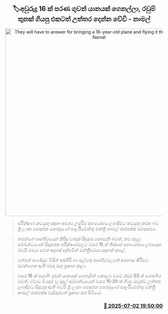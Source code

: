 <p align='center'><b><h2 align='center' title='They will have to answer for bringing a 16-year-old plane and flying it three rounds - Namal'>🏷අවුරුදු 16 ක් පරණ ගුවන් යානයක් ගෙනල්ලා, රවුම් තුනක් ගියපු එකටත් උත්තර දෙන්න වේවි - නාමල්</h2></b></p>
<p align='center'><img src='https://helakuru.sgp1.cdn.digitaloceanspaces.com/esana/images/lib/namal-rajapaksha-mm.jpg' width='600' alt='They will have to answer for bringing a 16-year-old plane and flying it three rounds - Namal'></p>

> පරීක්ෂණ කටයුතු සඳහා අවශ්‍ය උපරිම සහයෝගය ලබාදීමට කටයුතු කරන බව ශ්‍රී ලංකා පොදුජන පෙරමුණේ පාර්ලිමේන්තු මන්ත්‍රී නාමල් රාජපක්ෂ පවසනවා.

> තමන්ගේ පාර්ශ්වයෙන් කිසිදු වරදක් සිදුකර නොමැති බවත්, තම පවුල සම්බන්ධයෙන් සිදුකරන පරීක්ෂණවලට වසර 15 ක් තිස්සේ සහයෝගය ලබාදෙන බවයි මාධ්‍ය වෙත අදහස් දක්වමින් මන්ත්‍රීවරයා සඳහන් කළේ.

> වත්මන් ආණ්ඩුව විසින් අස්ගිරි හා මල්වතු පාර්ශ්වවලටත් අපහාස කිරීමට පටන්ගෙන ඇති බවද ඔහු ප්‍රකාශ කළා.

> වසර 16 ක් පැරණි ගුවන් යානයක් ගෙනැවිත් කොළඹ වටේ රවුම් 03 ක් ගෙනගිය බවත්, ඒවාට වියදම් වූ මුදල් සම්බන්ධයෙන් වසර 15-20 ක් ගියද ඔවුන්ට උත්තර ලබාදීමට සිදුවනු ඇති බවයි ශ්‍රී ලංකා පොදුජන පෙරමුණේ පාර්ලිමේන්තු මන්ත්‍රී නාමල් රාජපක්ෂ වැඩිදුරටත් ප්‍රකාශ කර සිටියේ.



<h3 align='right'><a href='https://www.helakuru.lk/esana/p/111527/'>📅 2025-07-02 19:50:00</a></h3>

